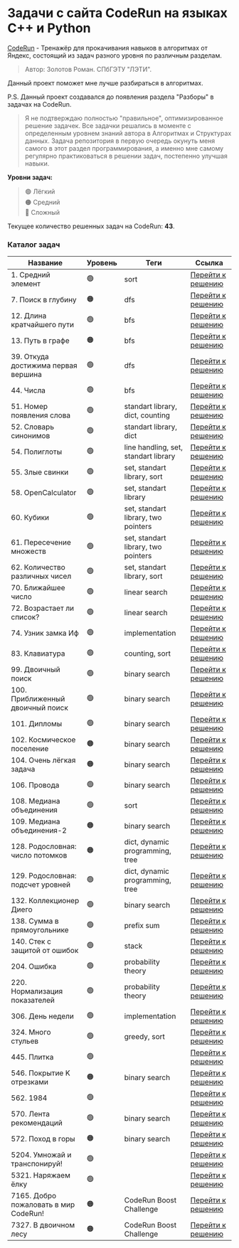 # Задачи с сайта CodeRun на языках C++ и Python

<a href="https://coderun.yandex.ru/">CodeRun</a> - Тренажёр для прокачивания навыков в алгоритмах от Яндекс, состоящий из задач разного уровня по различным разделам. 

>Автор: Золотов Роман. СПбГЭТУ "ЛЭТИ".

Данный проект поможет мне лучше разбираться в алгоритмах. 

P.S. Данный проект создавался до появления раздела "Разборы" в задачах на CodeRun.

>Я не подтверждаю полностью "правильное", оптимизированное решение задачек. Все задачки решались в моменте с определенным уровнем знаний автора в Алгоритмах и Структурах данных.
>Задача репозитория в первую очередь окунуть меня самого в этот раздел программирования, а именно мне самому регулярно практиковаться в решении задач, постепенно улучшая навыки. 

**Уровни задач:** <br>
>🟢 Лёгкий <br>
>🟠 Средний <br>
>🔴 Сложный <br>

Текущее количество решенных задач на CodeRun: **43**.

### Каталог задач

| Название                                  | Уровень  | Теги                   | Ссылка                 |
|-------------------------------------------|----------|------------------------|------------------------|
| 1. Средний элемент                        | 🟢      | sort                   | <a href="https://github.com/neuezeldaa/Algorithms_CodeRun/blob/main/solution/1.cpp">Перейти к решению</a> |
| 7. Поиск в глубину                        | 🟠      | dfs                    | <a href="https://github.com/neuezeldaa/Algorithms_CodeRun/blob/main/solution/7.cpp">Перейти к решению</a> |
| 12. Длина кратчайшего пути                | 🟢      | bfs                    | <a href="https://github.com/neuezeldaa/Algorithms_CodeRun/blob/main/solution/12.cpp">Перейти к решению</a> |
| 13. Путь в графе                          | 🟠      | bfs                    | <a href="https://github.com/neuezeldaa/Algorithms_CodeRun/blob/main/solution/13.cpp">Перейти к решению</a> |
| 39. Откуда достижима первая вершина       | 🟢      | dfs                    | <a href="https://github.com/neuezeldaa/Algorithms_CodeRun/blob/main/solution/39.cpp">Перейти к решению</a> |
| 44. Числа                                 | 🟢      | bfs                    | <a href="https://github.com/neuezeldaa/Algorithms_CodeRun/blob/main/solution/44.cpp">Перейти к решению</a> |
| 51. Номер появления слова                 | 🟢      | standart library, dict, counting   | <a href="https://github.com/neuezeldaa/Algorithms_CodeRun/blob/main/solution/51.cpp">Перейти к решению</a> |
| 52. Словарь синонимов                     | 🟢      | standart library, dict | <a href="https://github.com/neuezeldaa/Algorithms_CodeRun/blob/main/solution/52.cpp">Перейти к решению</a> |
| 54. Полиглоты                             | 🟢      | line handling, set, standart library| <a href="https://github.com/neuezeldaa/Algorithms_CodeRun/blob/main/solution/54.cpp">Перейти к решению</a> |
| 55. Злые свинки                           | 🟢      | set, standart library, sort| <a href="https://github.com/neuezeldaa/Algorithms_CodeRun/blob/main/solution/55.cpp">Перейти к решению</a> |
| 58. OpenCalculator                        | 🟢      | set, standart library| <a href="https://github.com/neuezeldaa/Algorithms_CodeRun/blob/main/solution/58.cpp">Перейти к решению</a> |
| 60. Кубики                                | 🟢      | set, standart library, two pointers| <a href="https://github.com/neuezeldaa/Algorithms_CodeRun/blob/main/solution/60.cpp">Перейти к решению</a> |
| 61. Пересечение множеств                  | 🟢      | set, standart library, two pointers| <a href="https://github.com/neuezeldaa/Algorithms_CodeRun/blob/main/solution/61.cpp">Перейти к решению</a> |
| 62. Количество различных чисел            | 🟢      | set, standart library, sort| <a href="https://github.com/neuezeldaa/Algorithms_CodeRun/blob/main/solution/62.cpp">Перейти к решению</a> |
| 70. Ближайшее число                       | 🟢      | linear search | <a href="https://github.com/neuezeldaa/Algorithms_CodeRun/blob/main/solution/70.cpp">Перейти к решению</a> |
| 72. Возрастает ли список?                 | 🟢      | linear search | <a href="https://github.com/neuezeldaa/Algorithms_CodeRun/blob/main/solution/72.cpp">Перейти к решению</a> |
| 74. Узник замка Иф                        | 🟢      | implementation | <a href="https://github.com/neuezeldaa/Algorithms_CodeRun/blob/main/solution/74.cpp">Перейти к решению</a> |
| 83. Клавиатура                            | 🟢      | counting, sort | <a href="https://github.com/neuezeldaa/Algorithms_CodeRun/blob/main/solution/83.cpp">Перейти к решению</a> |
| 99. Двоичный поиск                        | 🟢      | binary search | <a href="https://github.com/neuezeldaa/Algorithms_CodeRun/blob/main/solution/99.cpp">Перейти к решению</a> |
| 100. Приближенный двоичный поиск          | 🟢      | binary search | <a href="https://github.com/neuezeldaa/Algorithms_CodeRun/blob/main/solution/100.cpp">Перейти к решению</a> |
| 101. Дипломы                              | 🟢      | binary search | <a href="https://github.com/neuezeldaa/Algorithms_CodeRun/blob/main/solution/101.cpp">Перейти к решению</a> |
| 102. Космическое поселение                | 🟠      | binary search | <a href="https://github.com/neuezeldaa/Algorithms_CodeRun/blob/main/solution/102.cpp">Перейти к решению</a> |
| 104. Очень лёгкая задача                  | 🟠      | binary search | <a href="https://github.com/neuezeldaa/Algorithms_CodeRun/blob/main/solution/104.cpp">Перейти к решению</a> |
| 106. Провода                              | 🟢      | binary search | <a href="https://github.com/neuezeldaa/Algorithms_CodeRun/blob/main/solution/106.cpp">Перейти к решению</a> |
| 108. Медиана объединения                  | 🟢      | sort | <a href="https://github.com/neuezeldaa/Algorithms_CodeRun/blob/main/solution/108.cpp">Перейти к решению</a> |
| 109. Медиана объединения-2                | 🟠      | binary search | <a href="https://github.com/neuezeldaa/Algorithms_CodeRun/blob/main/solution/109.cpp">Перейти к решению</a> |
| 128. Родословная: число потомков          | 🟠      | dict, dynamic programming, tree | <a href="https://github.com/neuezeldaa/Algorithms_CodeRun/blob/main/solution/128.cpp">Перейти к решению</a> |
| 129. Родословная: подсчет уровней         | 🟢      | dict, dynamic programming, tree | <a href="https://github.com/neuezeldaa/Algorithms_CodeRun/blob/main/solution/129.cpp">Перейти к решению</a> |
| 132. Коллекционер Диего                   | 🟢      | binary search | <a href="https://github.com/neuezeldaa/Algorithms_CodeRun/blob/main/solution/132.cpp">Перейти к решению</a> |
| 138. Сумма в прямоугольнике               | 🟢      | prefix sum | <a href="https://github.com/neuezeldaa/Algorithms_CodeRun/blob/main/solution/138.cpp">Перейти к решению</a> |
| 140. Стек с защитой от ошибок             | 🟢      | stack | <a href="https://github.com/neuezeldaa/Algorithms_CodeRun/blob/main/solution/140.cpp">Перейти к решению</a> |
| 204. Ошибка                               | 🟢      | probability theory | <a href="https://github.com/neuezeldaa/Algorithms_CodeRun/blob/main/solution/204.cpp">Перейти к решению</a> |
| 220. Нормализация показателей             | 🟢      | probability theory | <a href="https://github.com/neuezeldaa/Algorithms_CodeRun/blob/main/solution/220.py">Перейти к решению</a> |
| 306. День недели                          | 🟢      | implementation | <a href="https://github.com/neuezeldaa/Algorithms_CodeRun/blob/main/solution/306.cpp">Перейти к решению</a> |
| 324. Много стульев                        | 🟢      | greedy, sort | <a href="https://github.com/neuezeldaa/Algorithms_CodeRun/blob/main/solution/324.cpp">Перейти к решению</a> |
| 445. Плитка                               | 🟢      |  | <a href="https://github.com/neuezeldaa/Algorithms_CodeRun/blob/main/solution/445.cpp">Перейти к решению</a> |
| 546. Покрытие K отрезками                 | 🟠      | binary search | <a href="https://github.com/neuezeldaa/Algorithms_CodeRun/blob/main/solution/546.cpp">Перейти к решению</a> |
| 562. 1984                                 | 🟢      |  | <a href="https://github.com/neuezeldaa/Algorithms_CodeRun/blob/main/solution/562.cpp">Перейти к решению</a> |
| 570. Лента рекомендаций                   | 🟢      | binary search | <a href="https://github.com/neuezeldaa/Algorithms_CodeRun/blob/main/solution/570.cpp">Перейти к решению</a> |
| 572. Поход в горы                         | 🟠      | binary search | <a href="https://github.com/neuezeldaa/Algorithms_CodeRun/blob/main/solution/572.cpp">Перейти к решению</a> |
| 5204. Умножай и транспонируй!             | 🟢      |  | <a href="https://github.com/neuezeldaa/Algorithms_CodeRun/blob/main/solution/5204.cpp">Перейти к решению</a> |
| 5321. Наряжаем ёлку                       | 🟢      |  | <a href="https://github.com/neuezeldaa/Algorithms_CodeRun/blob/main/solution/5321.cpp">Перейти к решению</a> |
| 7165. Добро пожаловать в мир CodeRun!     | 🟠      | CodeRun Boost Challenge | <a href="https://github.com/neuezeldaa/Algorithms_CodeRun/blob/main/solution/7165.cpp">Перейти к решению</a> |
| 7327. В двоичном лесу                     | 🟠      | CodeRun Boost Challenge | <a href="https://github.com/neuezeldaa/Algorithms_CodeRun/blob/main/solution/7327.cpp">Перейти к решению</a> |



